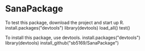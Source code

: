 SanaPackage
===========

To test this package, download the project and start up R. 
install.packages("devtools") 
library(devtools) 
load_all() test()

To install this package, use devtools. 
install.packages("devtools") 
library(devtools) 
install_github("sb5169/SanaPackage")
